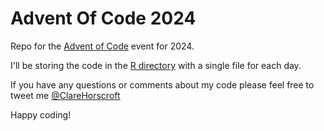 # Advent Of Code 2024

Repo for the [Advent of Code](https://adventofcode.com/2024) event for 2024.

I'll be storing the code in the [R directory](https://github.com/chorscroft/AdventOfCode2024/tree/main/R) with a single file for each day.

If you have any questions or comments about my code please feel free to tweet me [\@ClareHorscroft](https://twitter.com/ClareHorscroft)

Happy coding!
